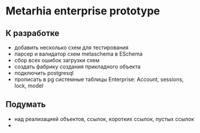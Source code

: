 # Metarhia enterprise prototype

## К разработке

  * добавить несколько схем для тестирования
  * парсер и валидатор схем metaschema в ESchema
  * сбор всех ошибок загрузки схем
  * создать фабрику создания прикладного объекта
  * подключить postgresql
  * прописать в pg системные таблицы Enterprise: Account, sessions, lock, model
  
## Подумать
  
  * над реализацией объектов, ссылок, коротких ссылок, пустых ссылок
  * 